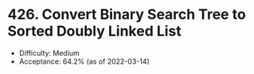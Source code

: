 # 426. Convert Binary Search Tree to Sorted Doubly Linked List
- Difficulty: Medium
- Acceptance: 64.2% (as of 2022-03-14)
